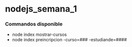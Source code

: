# nodejs_semana_1
### Commandos disponible

- node index mostrar-cursos
- node index preincripcion -curso=### -estudiande=####
